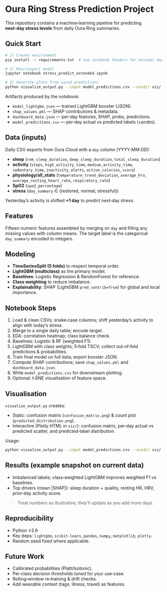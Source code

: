# Oura Ring Stress Prediction Project

This repository contains a machine‑learning pipeline for predicting **next‑day stress levels** from daily Oura Ring summaries.

## Quick Start
```bash
# 1) Create environment
pip install -r requirements.txt  # see notebook headers for minimal deps

# 2) Run/inspect model
jupyter notebook stress_predict_extended.ipynb

# 3) Generate plots from saved predictions
python visualize_output.py --input model_predictions.csv --outdir viz/
```
Artifacts produced by the notebook:
- `model_lightgbm.json` — trained LightGBM booster (JSON).
- `shap_values.pkl` — SHAP contributions & metadata.
- `dashboard_data.json` — per‑day features, SHAP, probs, predictions.
- `model_predictions.csv` — per‑day actual vs predicted labels (+probs).

## Data (inputs)
Daily CSV exports from Oura Cloud with a `day` column (YYYY‑MM‑DD):
- **sleep** (`rem_sleep_duration`, `deep_sleep_duration`, `total_sleep_duration`)
- **activity** (`steps`, `high_activity_time`, `medium_activity_time`, `sedentary_time`, `inactivity_alerts`, `active_calories`, `score`)
- **physiology/all_stats** (`temperature_trend_deviation`, `average_hrv`, `average_resting_heart_rate`, `respiratory_rate`)
- **SpO2** (`spo2_percentage`)
- **stress** (`day_summary` ∈ {restored, normal, stressful})

Yesterday’s activity is shifted **+1 day** to predict next‑day stress.

## Features
Fifteen numeric features assembled by merging on `day` and filling any missing values with column means. The target label is the categorical `day_summary` encoded to integers.

## Modeling
- **TimeSeriesSplit (5 folds)** to respect temporal order.
- **LightGBM (multiclass)** as the primary model.
- **Baselines**: Logistic Regression & RandomForest for reference.
- **Class weighting** to reduce imbalance.
- **Explainability**: SHAP (LightGBM `pred_contrib=True`) for global and local importance.

## Notebook Steps
1. Load & clean CSVs; snake‑case columns; shift yesterday’s activity to align with today’s stress.
2. Merge to a single daily table; encode target.
3. EDA: correlation heatmap; class balance check.
4. Baselines: Logistic & RF (weighted F1).
5. LightGBM with class weights; 5‑fold TSCV; collect out‑of‑fold predictions & probabilities.
6. Train final model on full data; export booster JSON.
7. Compute SHAP contributions; save `shap_values.pkl` and `dashboard_data.json`.
8. Write `model_predictions.csv` for downstream plotting.
9. Optional: t‑SNE visualisation of feature space.

## Visualisation
`visualize_output.py` creates:
- Static: confusion matrix (`confusion_matrix.png`) & count plot (`predicted_distribution.png`).
- Interactive (Plotly HTML in `viz/`): confusion matrix, per‑day actual vs predicted scatter, and predicted‑label distribution.

Usage:
```bash
python visualize_output.py --input model_predictions.csv --outdir viz/ --html
```

## Results (example snapshot on current data)
- Imbalanced labels; class‑weighted LightGBM improves weighted F1 vs baselines.
- Top drivers (mean |SHAP|): sleep duration + quality, resting HR, HRV, prior‑day activity score.

> Treat numbers as illustrative; they’ll update as you add more days.

## Reproducibility
- Python ≥3.9
- Key deps: `lightgbm`, `scikit-learn`, `pandas`, `numpy`, `matplotlib`, `plotly`.
- Random seed fixed where applicable.

## Future Work
- Calibrated probabilities (Platt/Isotonic).
- Per‑class decision thresholds tuned for your use‑case.
- Rolling‑window re‑training & drift checks.
- Add wearable context (tags: illness, travel) as features.

